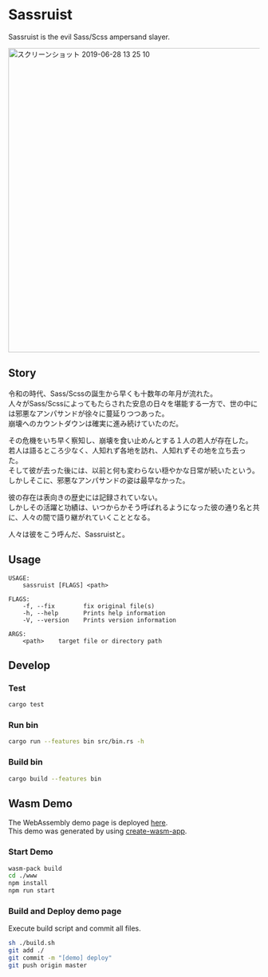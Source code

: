# Sassruist
Sassruist is the evil Sass/Scss ampersand slayer.

<img width="610" alt="スクリーンショット 2019-06-28 13 25 10" src="https://user-images.githubusercontent.com/50358258/60317023-2d97f680-99a8-11e9-81b9-5d5fa612eb0b.png">

## Story
令和の時代、Sass/Scssの誕生から早くも十数年の年月が流れた。  
人々がSass/Scssによってもたらされた安息の日々を堪能する一方で、世の中には邪悪なアンパサンドが徐々に蔓延りつつあった。  
崩壊へのカウントダウンは確実に進み続けていたのだ。

その危機をいち早く察知し、崩壊を食い止めんとする１人の若人が存在した。  
若人は語るところ少なく、人知れず各地を訪れ、人知れずその地を立ち去った。  
そして彼が去った後には、以前と何も変わらない穏やかな日常が続いたという。  
しかしそこに、邪悪なアンパサンドの姿は最早なかった。

彼の存在は表向きの歴史には記録されていない。  
しかしその活躍と功績は、いつからかそう呼ばれるようになった彼の通り名と共に、人々の間で語り継がれていくこととなる。

人々は彼をこう呼んだ、Sassruistと。

## Usage
```
USAGE:
    sassruist [FLAGS] <path>

FLAGS:
    -f, --fix        fix original file(s)
    -h, --help       Prints help information
    -V, --version    Prints version information

ARGS:
    <path>    target file or directory path
```

## Develop
### Test
```sh
cargo test
```

### Run bin
```sh
cargo run --features bin src/bin.rs -h
```

### Build bin
```sh
cargo build --features bin
```

## Wasm Demo
The WebAssembly demo page is deployed [here](https://determined-wescoff-282115.netlify.com/).  
This demo was generated by using [create-wasm-app](https://github.com/rustwasm/create-wasm-app).

### Start Demo
```sh
wasm-pack build
cd ./www
npm install
npm run start
```

### Build and Deploy demo page
Execute build script and commit all files.
```sh
sh ./build.sh
git add ./
git commit -m "[demo] deploy"
git push origin master
```
